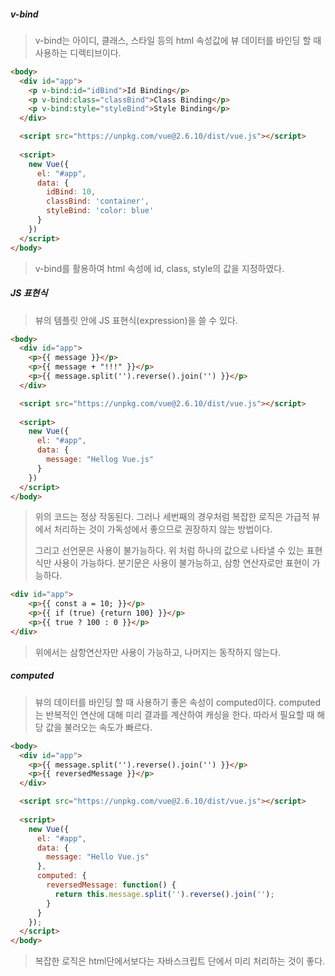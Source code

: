 ##### v-bind

> v-bind는 아이디, 클래스, 스타일 등의 html 속성값에 뷰 데이터를 바인딩 할 때 사용하는 디렉티브이다.

```html
<body>
  <div id="app">
    <p v-bind:id="idBind">Id Binding</p>
    <p v-bind:class="classBind">Class Binding</p>
    <p v-bind:style="styleBind">Style Binding</p>
  </div>

  <script src="https://unpkg.com/vue@2.6.10/dist/vue.js"></script>
  
  <script>
    new Vue({
      el: "#app",
      data: {
        idBind: 10,
        classBind: 'container',
        styleBind: 'color: blue'
      }
    })
  </script>
</body>
```

> v-bind를 활용하여 html 속성에 id, class, style의 값을 지정하였다.



##### JS 표현식

> 뷰의 템플릿 안에 JS 표현식(expression)을 쓸 수 있다.  

```html
<body>
  <div id="app">
    <p>{{ message }}</p>
    <p>{{ message + "!!!" }}</p>
    <p>{{ message.split('').reverse().join('') }}</p>
  </div>

  <script src="https://unpkg.com/vue@2.6.10/dist/vue.js"></script>
  
  <script>
    new Vue({
      el: "#app",
      data: {
        message: "Hellog Vue.js"
      }
    })
  </script>
</body>
```

> 위의 코드는 정상 작동된다. 그러나 세번째의 경우처럼 복잡한 로직은 가급적 뷰에서 처리하는 것이 가독성에서 좋으므로 권장하지 않는 방법이다.
>
> 그리고 선언문은 사용이 불가능하다. 위 처럼 하나의 값으로 나타낼 수 있는 표현식만 사용이 가능하다. 분기문은 사용이 불가능하고, 삼항 연산자로만 표현이 가능하다.

```html
<div id="app">
    <p>{{ const a = 10; }}</p>
    <p>{{ if (true) {return 100} }}</p>
    <p>{{ true ? 100 : 0 }}</p>
</div>
```

> 위에서는 삼항연산자만 사용이 가능하고, 나머지는 동작하지 않는다.



##### computed

> 뷰의 데이터를 바인딩 할 때 사용하기 좋은 속성이 computed이다. computed는 반복적인 연산에 대해 미리 결과를 계산하여 캐싱을 한다. 따라서 필요할 때 해당 값을 불러오는 속도가 빠르다. 

```html
<body>
  <div id="app">
    <p>{{ message.split('').reverse().join('') }}</p>
    <p>{{ reversedMessage }}</p>
  </div>

  <script src="https://unpkg.com/vue@2.6.10/dist/vue.js"></script>
  
  <script>
    new Vue({
      el: "#app",
      data: {
        message: "Hello Vue.js"
      },
      computed: {
        reversedMessage: function() {
          return this.message.split('').reverse().join('');
        }
      }
    });
  </script>
</body>
```

> 복잡한 로직은 html단에서보다는 자바스크립트 단에서 미리 처리하는 것이 좋다.